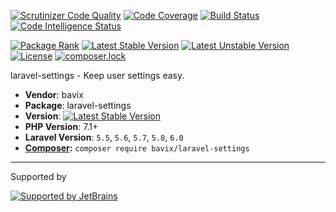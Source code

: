 [![Scrutinizer Code Quality](https://scrutinizer-ci.com/g/bavix/laravel-settings/badges/quality-score.png?b=master)](https://scrutinizer-ci.com/g/bavix/laravel-settings/?branch=master)
[![Code Coverage](https://scrutinizer-ci.com/g/bavix/laravel-settings/badges/coverage.png?b=master)](https://scrutinizer-ci.com/g/bavix/laravel-settings/?branch=master)
[![Build Status](https://scrutinizer-ci.com/g/bavix/laravel-settings/badges/build.png?b=master)](https://scrutinizer-ci.com/g/bavix/laravel-settings/build-status/master)
[![Code Intelligence Status](https://scrutinizer-ci.com/g/bavix/laravel-settings/badges/code-intelligence.svg?b=master)](https://scrutinizer-ci.com/code-intelligence)

[![Package Rank](https://phppackages.org/p/bavix/laravel-settings/badge/rank.svg)](https://packagist.org/packages/bavix/laravel-settings)
[![Latest Stable Version](https://poser.pugx.org/bavix/laravel-settings/v/stable)](https://packagist.org/packages/bavix/laravel-settings)
[![Latest Unstable Version](https://poser.pugx.org/bavix/laravel-settings/v/unstable)](https://packagist.org/packages/bavix/laravel-settings)
[![License](https://poser.pugx.org/bavix/laravel-settings/license)](https://packagist.org/packages/bavix/laravel-settings)
[![composer.lock](https://poser.pugx.org/bavix/laravel-settings/composerlock)](https://packagist.org/packages/bavix/laravel-settings)

laravel-settings - Keep user settings easy.

* **Vendor**: bavix
* **Package**: laravel-settings
* **Version**: [![Latest Stable Version](https://poser.pugx.org/bavix/laravel-settings/v/stable)](https://packagist.org/packages/bavix/laravel-settings)
* **PHP Version**: 7.1+ 
* **Laravel Version**: `5.5`, `5.6`, `5.7`, `5.8`, `6.0`
* **[Composer](https://getcomposer.org/):** `composer require bavix/laravel-settings`

---
Supported by

[![Supported by JetBrains](https://cdn.rawgit.com/bavix/development-through/46475b4b/jetbrains.svg)](https://www.jetbrains.com/)
